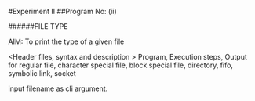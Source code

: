 #Experiment II 
##Program No: (ii)

######FILE TYPE

AIM: To print the type of a given file

\<Header files, syntax and description \>
Program, Execution steps, Output for regular file, character special file, block special file, directory, fifo, symbolic link, socket

input filename as cli argument.
